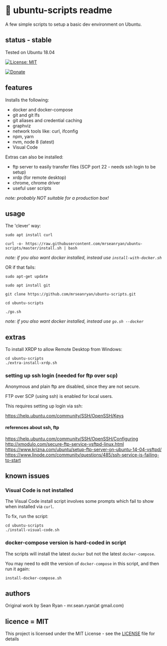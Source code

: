 # :scroll: ubuntu-scripts readme

A few simple scripts to setup a basic dev environment on Ubuntu.

## status - stable

Tested on Ubuntu 18.04

[![License: MIT](https://img.shields.io/badge/License-MIT-yellow.svg)](https://opensource.org/licenses/MIT)

[![Donate](https://img.shields.io/badge/donate-paypal-blue.svg)](https://paypal.me/mrseanryan)

## features

Installs the following:

- docker and docker-compose
- git and git lfs
- git aliases and credential caching
- graphviz
- network tools like: curl, ifconfig
- npm, yarn
- nvm, node 8 (latest)
- Visual Code

Extras can also be installed:

- ftp server to easily transfer files (SCP port 22 - needs ssh login to be setup)
- xrdp (for remote desktop)
- chrome, chrome driver
- useful user scripts

_note: probably NOT suitable for a production box!_

## usage

The 'clever' way:

```
sudo apt install curl

curl -o- https://raw.githubusercontent.com/mrseanryan/ubuntu-scripts/master/install.sh | bash
```

_note: if you also want docker installed, instead use `install-with-docker.sh`_

OR if that fails:

```
sudo apt-get update

sudo apt install git

git clone https://github.com/mrseanryan/ubuntu-scripts.git

cd ubuntu-scripts

./go.sh
```

_note: if you also want docker installed, instead use `go.sh --docker`_

## extras

To install XRDP to allow Remote Desktop from Windows:

```
cd ubuntu-scripts
./extra-install-xrdp.sh
```

### setting up ssh login (needed for ftp over scp)

Anonymous and plain ftp are disabled, since they are not secure.

FTP over SCP (using ssh) is enabled for local users.

This requires setting up login via ssh:

https://help.ubuntu.com/community/SSH/OpenSSH/Keys

#### references about ssh, ftp

https://help.ubuntu.com/community/SSH/OpenSSH/Configuring
http://xmodulo.com/secure-ftp-service-vsftpd-linux.html
https://www.krizna.com/ubuntu/setup-ftp-server-on-ubuntu-14-04-vsftpd/
https://www.linode.com/community/questions/485/ssh-service-is-failing-to-start

## known issues

### Visual Code is not installed

The Visual Code install script involves some prompts which fail to show when installed via `curl`.

To fix, run the script:

```
cd ubuntu-scripts
./install-visual-code.sh
```

### docker-compose version is hard-coded in script

The scripts will install the latest `docker` but not the latest `docker-compose`.

You may need to edit the version of `docker-compose` in this script, and then run it again:

`install-docker-compose.sh`

## authors

Original work by Sean Ryan - mr.sean.ryan(at gmail.com)

## licence = MIT

This project is licensed under the MIT License - see the [LICENSE](LICENSE) file for details
